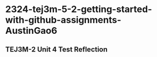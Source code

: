 # 2324-tej3m-5-2-getting-started-with-github-assignments-AustinGao6
## TEJ3M-2 Unit 4 Test Reflection
